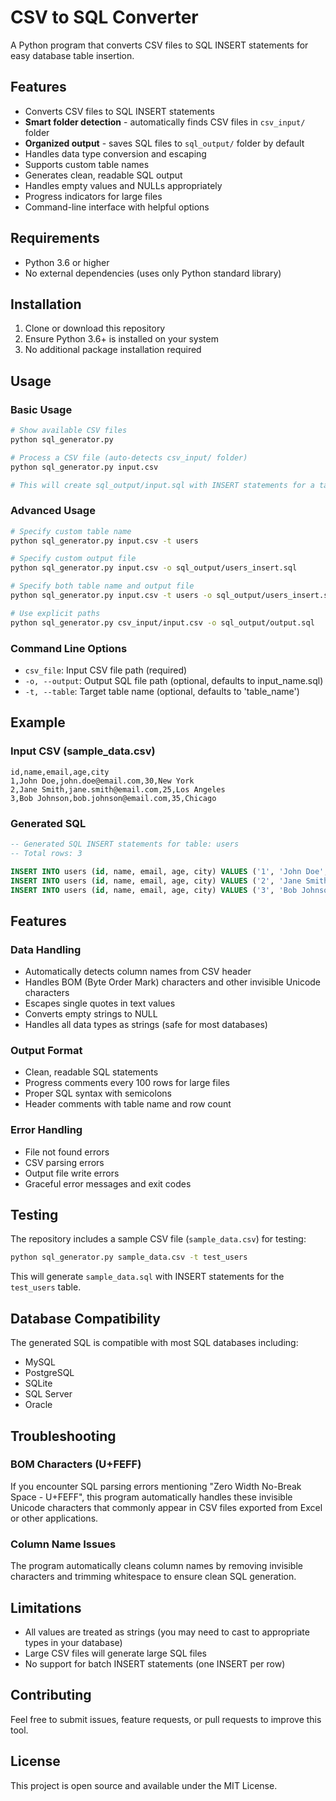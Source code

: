 # CSV to SQL Converter

A Python program that converts CSV files to SQL INSERT statements for easy database table insertion.

## Features

- Converts CSV files to SQL INSERT statements
- **Smart folder detection** - automatically finds CSV files in `csv_input/` folder
- **Organized output** - saves SQL files to `sql_output/` folder by default
- Handles data type conversion and escaping
- Supports custom table names
- Generates clean, readable SQL output
- Handles empty values and NULLs appropriately
- Progress indicators for large files
- Command-line interface with helpful options

## Requirements

- Python 3.6 or higher
- No external dependencies (uses only Python standard library)

## Installation

1. Clone or download this repository
2. Ensure Python 3.6+ is installed on your system
3. No additional package installation required

## Usage

### Basic Usage

```bash
# Show available CSV files
python sql_generator.py

# Process a CSV file (auto-detects csv_input/ folder)
python sql_generator.py input.csv

# This will create sql_output/input.sql with INSERT statements for a table named `table_name`
```

### Advanced Usage

```bash
# Specify custom table name
python sql_generator.py input.csv -t users

# Specify custom output file
python sql_generator.py input.csv -o sql_output/users_insert.sql

# Specify both table name and output file
python sql_generator.py input.csv -t users -o sql_output/users_insert.sql

# Use explicit paths
python sql_generator.py csv_input/input.csv -o sql_output/output.sql
```

### Command Line Options

- `csv_file`: Input CSV file path (required)
- `-o, --output`: Output SQL file path (optional, defaults to input_name.sql)
- `-t, --table`: Target table name (optional, defaults to 'table_name')

## Example

### Input CSV (sample_data.csv)
```csv
id,name,email,age,city
1,John Doe,john.doe@email.com,30,New York
2,Jane Smith,jane.smith@email.com,25,Los Angeles
3,Bob Johnson,bob.johnson@email.com,35,Chicago
```

### Generated SQL
```sql
-- Generated SQL INSERT statements for table: users
-- Total rows: 3

INSERT INTO users (id, name, email, age, city) VALUES ('1', 'John Doe', 'john.doe@email.com', '30', 'New York');
INSERT INTO users (id, name, email, age, city) VALUES ('2', 'Jane Smith', 'jane.smith@email.com', '25', 'Los Angeles');
INSERT INTO users (id, name, email, age, city) VALUES ('3', 'Bob Johnson', 'bob.johnson@email.com', '35', 'Chicago');
```

## Features

### Data Handling
- Automatically detects column names from CSV header
- Handles BOM (Byte Order Mark) characters and other invisible Unicode characters
- Escapes single quotes in text values
- Converts empty strings to NULL
- Handles all data types as strings (safe for most databases)

### Output Format
- Clean, readable SQL statements
- Progress comments every 100 rows for large files
- Proper SQL syntax with semicolons
- Header comments with table name and row count

### Error Handling
- File not found errors
- CSV parsing errors
- Output file write errors
- Graceful error messages and exit codes

## Testing

The repository includes a sample CSV file (`sample_data.csv`) for testing:

```bash
python sql_generator.py sample_data.csv -t test_users
```

This will generate `sample_data.sql` with INSERT statements for the `test_users` table.

## Database Compatibility

The generated SQL is compatible with most SQL databases including:
- MySQL
- PostgreSQL
- SQLite
- SQL Server
- Oracle

## Troubleshooting

### BOM Characters (U+FEFF)
If you encounter SQL parsing errors mentioning "Zero Width No-Break Space - U+FEFF", this program automatically handles these invisible Unicode characters that commonly appear in CSV files exported from Excel or other applications.

### Column Name Issues
The program automatically cleans column names by removing invisible characters and trimming whitespace to ensure clean SQL generation.

## Limitations

- All values are treated as strings (you may need to cast to appropriate types in your database)
- Large CSV files will generate large SQL files
- No support for batch INSERT statements (one INSERT per row)

## Contributing

Feel free to submit issues, feature requests, or pull requests to improve this tool.

## License

This project is open source and available under the MIT License.
